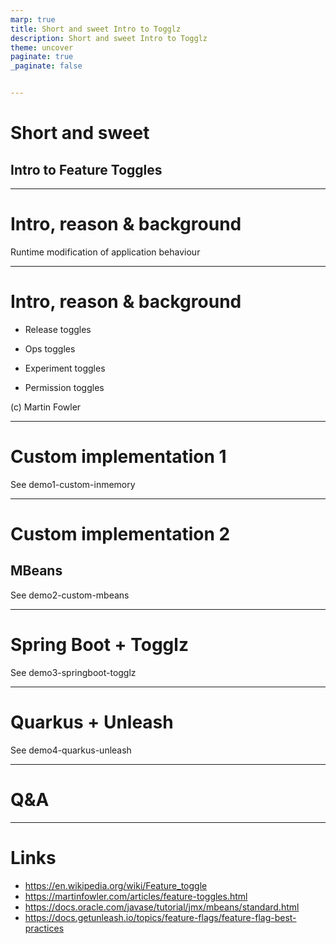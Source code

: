 ```yaml
---
marp: true
title: Short and sweet Intro to Togglz
description: Short and sweet Intro to Togglz
theme: uncover
paginate: true
_paginate: false


---
```


# Short and sweet

## Intro to Feature Toggles

---

# Intro, reason & background

Runtime modification of application behaviour

<!--
Some intro.
Then some reason and background.
-->

---

# Intro, reason & background

* Release toggles

<!-- e.g. disable new features that are not yet production-ready or may not be activated yet (format change) -->

* Ops toggles

<!-- Additional tracing, logging level, performance tracing, etc. -->

* Experiment toggles

<!-- A/B testing -->

* Permission toggles

<!-- License-based premium features -->

(c) Martin Fowler

---

# Custom implementation 1

See demo1-custom-inmemory

---

# Custom implementation 2

## MBeans

See demo2-custom-mbeans

---

# Spring Boot + Togglz

See demo3-springboot-togglz

---

# Quarkus + Unleash

See demo4-quarkus-unleash

---

# Q&A

---

# Links

* https://en.wikipedia.org/wiki/Feature_toggle
* https://martinfowler.com/articles/feature-toggles.html
* https://docs.oracle.com/javase/tutorial/jmx/mbeans/standard.html
* https://docs.getunleash.io/topics/feature-flags/feature-flag-best-practices